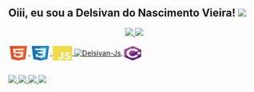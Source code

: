 <h2> Oiii, eu sou a Delsivan do Nascimento Vieira! <img src="https://media.giphy.com/media/mGcNjsfWAjY5AEZNw6/giphy.gif" width="40"></h2>

<div align="center">
  <a href="https://github.com/Delsivan">
  <img height="180em" src="https://github-readme-stats.vercel.app/api?username=delsivan&show_icons=true&theme=dracula&include_all_commits=true&count_private=true"/>
  <img height="180em" src="https://github-readme-stats.vercel.app/api/top-langs/?username=delsivan&layout=compact&langs_count=7&theme=dracula"/>
</div>

<div style="display: inline_block"><br>
  <img align="center" alt="Delsivan-HTML" height="30" width="40" src="https://raw.githubusercontent.com/devicons/devicon/master/icons/html5/html5-original.svg">
  <img align="center" alt="Delsivan-CSS" height="30" width="40" src="https://raw.githubusercontent.com/devicons/devicon/master/icons/css3/css3-original.svg">
  <img align="center" alt="Delsivan-Js" height="30" width="40" src="https://raw.githubusercontent.com/devicons/devicon/master/icons/javascript/javascript-plain.svg">
  <img align="center" alt="Delsivan-Js" height="30" width="40" src="https://cdn.jsdelivr.net/gh/devicons/devicon/icons/dotnetcore/dotnetcore-original.svg" />
  <img align="center" alt="Delsivan-Csharp" height="30" width="40" src="https://raw.githubusercontent.com/devicons/devicon/master/icons/csharp/csharp-original.svg">
</div>
  
 ##
 
<div>
  <a href="https://www.linkedin.com/in/delsivan-nascimento-vieira-8b089784/" target="_blank"><img src="https://img.shields.io/badge/-LinkedIn-%230077B5?style=for-the-badge&logo=linkedin&logoColor=white" target="_blank">
  <a href="" target="_blank"><img src="https://img.shields.io/badge/Discord-7289DA?style=for-the-badge&logo=discord&logoColor=white"target="_blank">
  </a> 
  <a href = "mailto:delsivannascimentovieira@gmail.com"><img src="https://img.shields.io/badge/-Gmail-%23333?style=for-the-badge&logo=gmail&logoColor=white" target="_blank">       </a>
  <a href="https://www.instagram.com/delsivan_/?hl=pt-br" target="_blank"><img src="https://img.shields.io/badge/-Instagram-%23E4405F?style=for-the-badge&logo=instagram&logoColor=white" target="_blank">
  </a>
  </a> 
</div>


<!--
**Delsivan/Delsivan** is a ✨ _special_ ✨ repository because its `README.md` (this file) appears on your GitHub profile.

Here are some ideas to get you started:

- 🔭 I’m currently working on ...
- 🌱 I’m currently learning ...
- 👯 I’m looking to collaborate on ...
- 🤔 I’m looking for help with ...
- 💬 Ask me about ...
- 📫 How to reach me: ...
- 😄 Pronouns: ...
- ⚡ Fun fact: ...
-->
